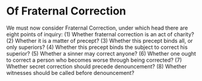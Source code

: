 # Of Fraternal Correction

We must now consider Fraternal Correction, under which head there are eight points of inquiry:
(1) Whether fraternal correction is an act of charity?
(2) Whether it is a matter of precept?
(3) Whether this precept binds all, or only superiors?
(4) Whether this precept binds the subject to correct his superior?
(5) Whether a sinner may correct anyone?
(6) Whether one ought to correct a person who becomes worse through being corrected?
(7) Whether secret correction should precede denouncement?
(8) Whether witnesses should be called before denouncement?